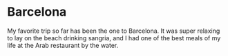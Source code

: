 # Barcelona

My favorite trip so far has been the one to Barcelona. It was super relaxing to lay on the beach drinking sangria, and I had one of the best meals of my life at the Arab restaurant by the water. 
